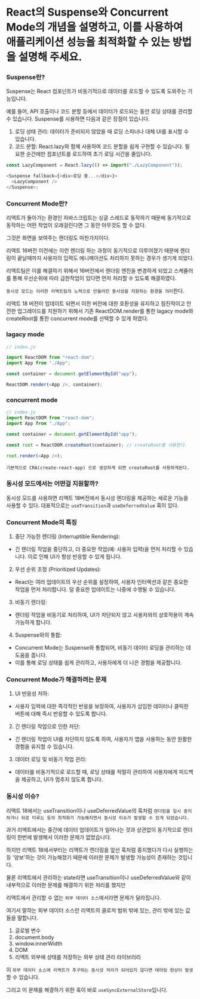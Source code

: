 # React의 Suspense와 Concurrent Mode의 개념을 설명하고, 이를 사용하여 애플리케이션 성능을 최적화할 수 있는 방법을 설명해 주세요.

### Suspense란?

Suspense는 React 컴포넌트가 비동기적으로 데이터를 로드할 수 있도록 도와주는 기능입니다.

예를 들어, API 호출이나 코드 분할 등에서 데이터가 로드되는 동안 로딩 상태를 관리할 수 있습니다. Suspense를 사용하면 다음과 같은 장점이 있습니다.

1. 로딩 상태 관리: 데이터가 준비되지 않았을 때 로딩 스피너나 대체 UI를 표시할 수 있습니다.
2. 코드 분할: React.lazy와 함께 사용하여 코드 분할을 쉽게 구현할 수 있습니다. 필요한 순간에만 컴포넌트를 로드하여 초기 로딩 시간을 줄입니다.

```javascript
const LazyComponent = React.lazy(() => import("./LazyComponent"));

<Suspense fallback={<div>로딩 중...</div>}>
  <LazyComponent />
</Suspense>;
```

### Concurrent Mode란?

리액트가 돌아가는 환경인 자바스크립트는 싱글 스레드로 동작하기 때문에 동기적으로 동작하는 어떤 작업이 오래걸린다면 그 동안 아무것도 할 수 없다.

그것은 화면을 보여주는 렌더링도 마찬가지이다.

리액트 16버전 이전에는 이런 렌더링 하는 과정이 동기적으로 이루어졌기 때문에 렌더링이 끝날때까지 사용자의 입력도 에니메이션도 처리하지 못하는 경우가 생기게 되었다.

리액트팀은 이를 해결하기 위해서 16버전에서 렌더링 엔진을 변경하게 되었고 스케쥴러를 통해 우선순위에 따라 급한작업이 있다면 먼저 처리할 수 있도록 해결하였다.

`동시성 모드는 이러한 리액트팀의 노력으로 만들어진 동시성을 지원하는 환경을 의미`한다.

리액트 18 버전이 업데이트 되면서 이전 버전에 대한 호환성을 유지하고 점진적이고 안전한 업그레이드를 지원하기 위해서 기존 ReactDOM.render를 통한 lagacy mode와 createRoot를 통한 concurrent mode를 선택할 수 있게 하였다.

### lagacy mode

```javascript
// index.js

import ReactDOM from "react-dom";
import App from "./App";

const container = document.getElementById("app");

ReactDOM.render(<App />, container);
```

### concurrent mode

```javascript
// index.js
import ReactDOM from "react-dom";
import App from "./App";

const container = document.getElementById("app");

const root = ReactDOM.createRoot(container); // createRoot를 사용한다.

root.render(<App />);
```

`기본적으로 CRA(create-react-app) 으로 생성하게 되면 createRoot를 사용하게된다.`

### 동시성 모드에서는 어떤걸 지원할까?

동시성 모드를 사용하면 리액트 18버전에서 동시성 렌더링을 제공하는 새로운 기능을 사용할 수 있다.
대표적으로는 `useTransition`과 `useDeferredValue` 훅이 있다.

### Concurrent Mode의 특징

1. 중단 가능한 렌더링 (Interruptible Rendering):

- 긴 렌더링 작업을 중단하고, 더 중요한 작업(예: 사용자 입력)을 먼저 처리할 수 있습니다. 이로 인해 UI가 항상 반응할 수 있게 됩니다.

2. 우선 순위 조정 (Prioritized Updates):

- React는 여러 업데이트의 우선 순위를 설정하여, 사용자 인터랙션과 같은 중요한 작업을 먼저 처리합니다. 덜 중요한 업데이트는 나중에 수행될 수 있습니다.

3. 비동기 렌더링:

- 렌더링 작업을 비동기로 처리하여, UI가 차단되지 않고 사용자와의 상호작용이 계속 가능하게 합니다.

4. Suspense와의 통합:

- Concurrent Mode는 Suspense와 통합되어, 비동기 데이터 로딩을 관리하는 데 도움을 줍니다.
- 이를 통해 로딩 상태를 쉽게 관리하고, 사용자에게 더 나은 경험을 제공합니다.

### Concurrent Mode가 해결하려는 문제

1. UI 반응성 저하:

- 사용자 입력에 대한 즉각적인 반응을 보장하여, 사용자가 삽입한 데이터나 클릭한 버튼에 대해 즉시 반응할 수 있도록 합니다.

2. 긴 렌더링 작업으로 인한 차단:

- 긴 렌더링 작업이 UI를 차단하지 않도록 하여, 사용자가 앱을 사용하는 동안 원활한 경험을 유지할 수 있습니다.

3. 데이터 로딩 및 비동기 작업 관리:

- 데이터를 비동기적으로 로드할 때, 로딩 상태를 적절히 관리하여 사용자에게 피드백을 제공하고, UI가 멈추지 않도록 합니다.

### 동시성 이슈?

리액트 18에서는 useTransition이나 useDeferredValue의 훅처럼 `렌더링을 일시 중지하거나 뒤로 미루는 등의 최적화가 가능해지면서 동시성 이슈가 발생할 수 있게 되었습니다.`

과거 리액트에서는 중간에 데이터 업데이트가 일어나는 것과 상관없이 동기적으로 렌더링이 한번에 발생해서 이러한 문제가 없었습니다.

하지만 리액트 18에서부터는 리액트가 렌더링을 앞선 훅처럼 중지했다가 다시 실행하는 등 '양보'하는 것이 가능해졌기 때문에 이러한 문제가 발생할 가능성이 존재하는 것입니다.

물론 리액트에서 관리하는 state라면 useTransition이나 useDeferredValue와 같이 내부적으로 이러한 문제를 해결하기 위한 처리를 했지만

리액트에서 관리할 수 없는 `외부 데이터 소스`에서라면 문제가 달라집니다.

여기서 말하는 외부 데이터 소스란 리액트의 클로저 범위 밖에 있는, 관리 밖에 있는 값들을 말합니다.

1. 글로벌 변수
2. document.body
3. window.innerWidth
4. DOM
5. 리액트 외부에 상태를 저장하는 외부 상태 관리 라이브러리

이 `외부 데이터 소스에 리액트가 추구하는 동시성 처리가 되어있지 않다면 테어링 현상이 발생`할 수 있습니다.

그리고 이 문제를 해결하기 위한 훅이 바로 `useSyncExternalStore`입니다.
